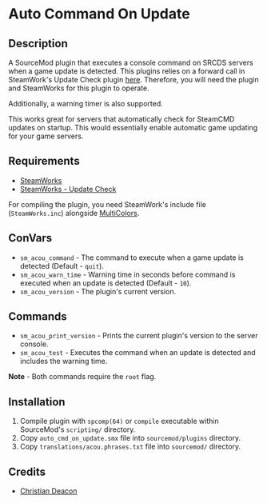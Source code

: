# Auto Command On Update
## Description
A SourceMod plugin that executes a console command on SRCDS servers when a game update is detected. This plugins relies on a forward call in SteamWork's Update Check plugin [here](https://github.com/KyleSanderson/SteamWorks/blob/master/Pawn/UpdateCheck.sp). Therefore, you will need the plugin and SteamWorks for this plugin to operate.

Additionally, a warning timer is also supported.

This works great for servers that automatically check for SteamCMD updates on startup. This would essentially enable automatic game updating for your game servers.

## Requirements
* [SteamWorks](https://forums.alliedmods.net/showthread.php?t=229556)
* [SteamWorks - Update Check](https://github.com/KyleSanderson/SteamWorks/blob/master/Pawn/UpdateCheck.sp) 

For compiling the plugin, you need SteamWork's include file (`SteamWorks.inc`) alongside [MultiColors](https://forums.alliedmods.net/showthread.php?t=247770).

## ConVars
* `sm_acou_command` - The command to execute when a game update is detected (Default - `quit`).
* `sm_acou_warn_time` - Warning time in seconds before command is executed when an update is detected (Default - `10`).
* `sm_acou_version` - The plugin's current version.

## Commands
* `sm_acou_print_version` - Prints the current plugin's version to the server console.
* `sm_acou_test` - Executes the command when an update is detected and includes the warning time.

**Note** - Both commands require the `root` flag.

## Installation
1. Compile plugin with `spcomp(64)` or `compile` executable within SourceMod's `scripting/` directory.
1. Copy `auto_cmd_on_update.smx` file into `sourcemod/plugins` directory.
1. Copy `translations/acou.phrases.txt` file into `sourcemod/` directory.

## Credits
* [Christian Deacon](https://github.com/gamemann)